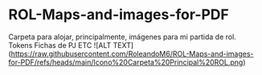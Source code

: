 # ROL-Maps-and-images-for-PDF

Carpeta para alojar, principalmente, imágenes para mi partida de rol.
Tokens
Fichas de PJ
ETC
![ALT TEXT] (https://raw.githubusercontent.com/RoleandoM6/ROL-Maps-and-images-for-PDF/refs/heads/main/Icono%20Carpeta%20Principal%20ROL.png)
